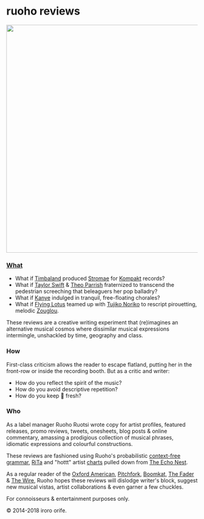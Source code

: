 ruoho reviews
========================

<img src="javascript/css/images/rranimated.gif" width="600">

### [What](http://ruohoreviews.com) ###

* What if [Timbaland](http://en.wikipedia.org/wiki/Timbaland) produced [Stromae](http://en.wikipedia.org/wiki/Stromae) for [Kompakt](http://en.wikipedia.org/wiki/Kompakt) records? 
* What if [Taylor Swift](https://instagram.com/taylorswift) & [Theo Parrish](http://www.residentadvisor.net/dj/theoparrish) fraternized to transcend the pedestrian screeching that beleaguers her pop balladry? 
* What if [Kanye](http://en.wikipedia.org/wiki/Kanye_West) indulged in tranquil, free-floating chorales? 
* What if [Flying Lotus](http://en.wikipedia.org/wiki/Flying_Lotus) teamed up with [Tujiko Noriko](http://en.wikipedia.org/wiki/Tujiko_Noriko) to rescript pirouetting, melodic [Zouglou](http://en.wikipedia.org/wiki/Zouglou).

These reviews are a creative writing experiment that (re)imagines an alternative musical cosmos where dissimilar musical expressions intermingle, unshackled by time, geography and class. 

### How ###

First-class criticism allows the reader to escape flatland, putting her in the front-row or inside the recording booth. But as a critic and writer:

 * How do you reflect the spirit of the music? 
 * How do you avoid descriptive repetition? 
 * How do you keep :hankey: fresh? 

### Who ###
As a label manager Ruoho Ruotsi wrote copy for artist profiles, featured releases, promo reviews, tweets, onesheets, blog posts & online commentary, amassing a prodigious collection of musical phrases, idiomatic expressions and colourful constructions.
								 
These reviews are fashioned using Ruoho's probabilistic [context-free grammar](http://en.wikipedia.org/wiki/Context-free_grammar), [RiTa](https://github.com/dhowe/RiTa) and "hottt" artist [charts](http://developer.echonest.com/docs/v4/artist.html#top-hottt) pulled down from [The Echo Nest](http://developer.echonest.com).
								
								
As a regular reader of the [Oxford American](http://www.oxfordamerican.org), [Pitchfork](https://pitchfork.com), [Boomkat](https://boomkat.com), [The Fader](http://www.thefader.com) & [The Wire](https://www.thewire.co.uk), Ruoho hopes these reviews will dislodge writer's block, suggest new musical vistas, artist collaborations & even garner a few chuckles.
  
For connoisseurs & entertainment purposes only.

&copy; 2014-2018 iroro orife.

